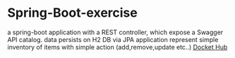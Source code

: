 # Spring-Boot-exercise
a spring-boot application with a REST controller, which expose a Swagger API catalog.
data persists on H2 DB via JPA
application represent simple inventory of items with simple action (add,remove,update etc..)
[Docket Hub](https://hub.docker.com/r/ronvak/spring_boot_exercise)
